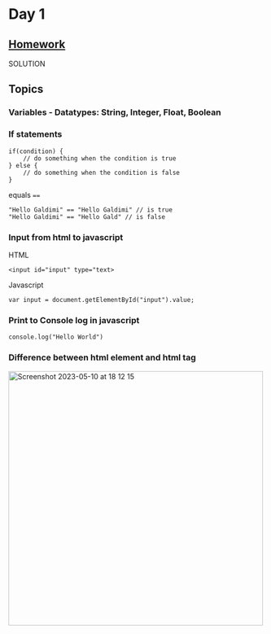 # Day 1

## [Homework](https://docs.google.com/document/d/1O4V29DCdxhvjuiktvloD7fszT5uPqZP-4bBzzTbxOVQ/edit)

SOLUTION



## Topics
### Variables - Datatypes: String, Integer, Float, Boolean
### If statements

```
if(condition) {
    // do something when the condition is true
} else {
    // do something when the condition is false
}
```

equals `==`
```
"Hello Galdimi" == "Hello Galdimi" // is true 
"Hello Galdimi" == "Hello Gald" // is false 
```

### Input from html to javascript

HTML

```
<input id="input" type="text>
```

Javascript

```
var input = document.getElementById("input").value;
```

### Print to Console log in javascript

```
console.log("Hello World")
```

### Difference between html element and html tag

<img width="500" alt="Screenshot 2023-05-10 at 18 12 15" src="https://github.com/arlindiDev/galdimi/assets/6221337/5ca94ff8-03ef-4184-a700-2fb9e5b37b9f">
